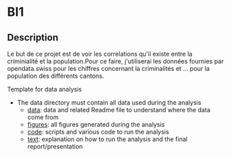 # BI1

## Description
Le but de ce projet est de voir les correlations qu'il existe entre la criminialité et la population.Pour ce faire, j'utiliserai les données fournies par opendata.swiss pour les chiffres concernant la criminalités et ... pour la population des différents cantons.




Template for data analysis

 * The data directory must contain all data used during the analysis
   * [data](data/readme.md): data and related Readme file to understand where the data come from
   * [figures](figures/readme.md): all figures generated during the analysis
   * [code](code/readme.md): scripts and various code to run the analysis
   * [text](text/readme.md): explanation on how to run the analysis and the final report/presentation
